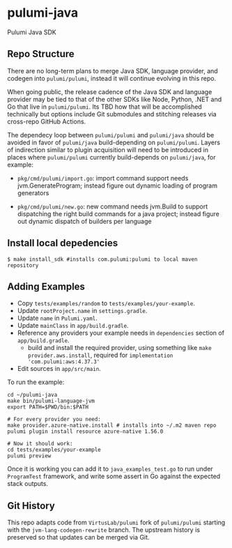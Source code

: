 # pulumi-java

Pulumi Java SDK

## Repo Structure

There are no long-term plans to merge Java SDK, language provider, and
codegen into `pulumi/pulumi`, instead it will continue evolving in
this repo.

When going public, the release cadence of the Java SDK and language
provider may be tied to that of the other SDKs like Node, Python, .NET
and Go that live in `pulumi/pulumi`. Its TBD how that will be
accomplished technically but options include Git submodules and
stitching releases via cross-repo GitHub Actions.

The dependecy loop between `pulumi/pulumi` and `pulumi/java` should be
avoided in favor of `pulumi/java` build-depending on `pulumi/pulumi`.
Layers of indirection similar to plugin acquisition will need to be
introduced in places where `pulumi/pulumi` currently build-depends on
`pulumi/java`, for example:

- `pkg/cmd/pulumi/import.go`: import command support needs
  jvm.GenerateProgram; instead figure out dynamic loading of program
  generators

- `pkg/cmd/pulumi/new.go`: new command needs jvm.Build to support
  dispatching the right build commands for a java project; instead
  figure out dynamic dispatch of builders per language

## Install local depedencies

```shell
$ make install_sdk #installs com.pulumi:pulumi to local maven repository

```

## Adding Examples

- Copy `tests/examples/random` to `tests/examples/your-example`.
- Update `rootProject.name` in `settings.gradle`.
- Update `name` in `Pulumi.yaml`.
- Update `mainClass` in `app/build.gradle`.
- Reference any providers your example needs in `dependencies` section of `app/build.gradle`.
  - build and install the required provider, using something like `make provider.aws.install`, required for `implementation 'com.pulumi:aws:4.37.3'`
- Edit sources in `app/src/main`.

To run the example:

```shell
cd ~/pulumi-java
make bin/pulumi-language-jvm
export PATH=$PWD/bin:$PATH

# For every provider you need:
make provider.azure-native.install # installs into ~/.m2 maven repo
pulumi plugin install resource azure-native 1.56.0

# Now it should work:
cd tests/examples/your-example
pulumi preview
```

Once it is working you can add it to `java_examples_test.go` to run
under `ProgramTest` framework, and write some assert in Go against the
expected stack outputs.


## Git History

This repo adapts code from `VirtusLab/pulumi` fork of `pulumi/pulumi`
starting with the `jvm-lang-codegen-rewrite` branch. The upstream
history is preserved so that updates can be merged via Git.
